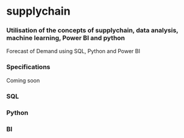 # supplychain
### Utilisation of the concepts of supplychain, data analysis, machine learning, Power BI and python
Forecast of Demand using SQL, Python and Power BI
### Specifications
Coming soon
### SQL
### Python
### BI
